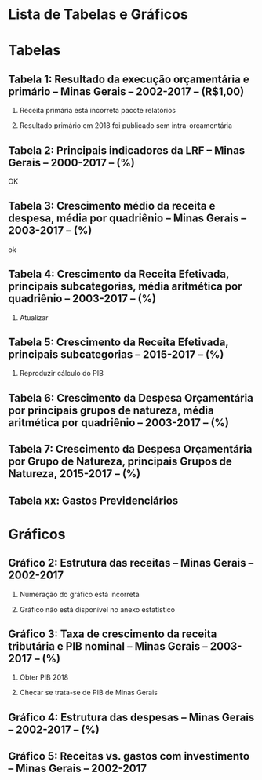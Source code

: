 # Lista de Tabelas e Gráficos

# Tabelas

## Tabela 1: Resultado da execução orçamentária e primário – Minas Gerais – 2002-2017 – (R$1,00)

1) Receita primária está incorreta pacote relatórios

2) Resultado primário em 2018 foi publicado sem intra-orçamentária

## Tabela 2: Principais indicadores da LRF – Minas Gerais – 2000-2017 – (%)

OK

## Tabela 3: Crescimento médio da receita e despesa, média por quadriênio – Minas Gerais – 2003-2017 – (%)

ok

## Tabela 4: Crescimento da Receita Efetivada, principais subcategorias, média aritmética por quadriênio – 2003-2017 – (%)

1) Atualizar

## Tabela 5: Crescimento da Receita Efetivada, principais subcategorias – 2015-2017 – (%)

1) Reproduzir cálculo do PIB

## Tabela 6: Crescimento da Despesa Orçamentária por principais grupos de natureza, média aritmética por quadriênio – 2003-2017 – (%)

## Tabela 7: Crescimento da Despesa Orçamentária por Grupo de Natureza, principais Grupos de Natureza, 2015-2017 – (%)

## Tabela xx: Gastos Previdenciários

# Gráficos

## Gráfico 2: Estrutura das receitas – Minas Gerais – 2002-2017

1) Numeração do gráfico está incorreta

2) Gráfico não está disponível no anexo estatístico

## Gráfico 3: Taxa de crescimento da receita tributária e PIB nominal – Minas Gerais – 2003-2017 – (%)

1) Obter PIB 2018

2) Checar se trata-se de PIB de Minas Gerais

## Gráfico 4: Estrutura das despesas – Minas Gerais – 2002-2017 – (%)

## Gráfico 5: Receitas vs. gastos com investimento – Minas Gerais – 2002-2017


